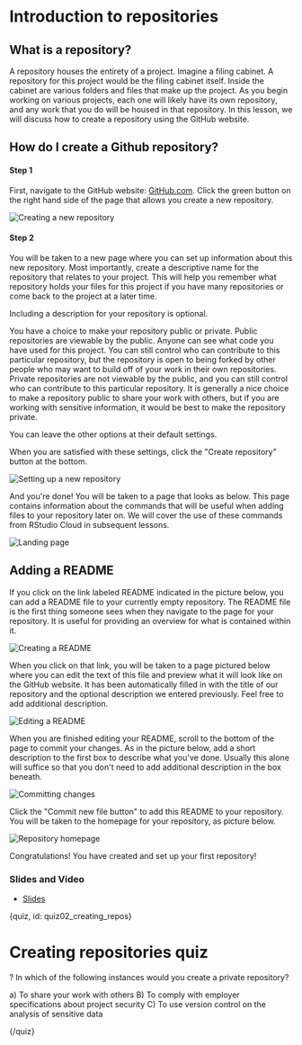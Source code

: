 # Introduction to repositories

## What is a repository?

A repository houses the entirety of a project. Imagine a filing cabinet. A repository for this project would be the filing cabinet itself. Inside the cabinet are various folders and files that make up the project. As you begin working on various projects, each one will likely have its own repository, and any work that you do will be housed in that repository. In this lesson, we will discuss how to create a repository using the GitHub website.

## How do I create a Github repository?

#### Step 1

First, navigate to the GitHub website: [GitHub.com](https://github.com/). Click the green button on the right hand side of the page that allows you create a new repository.

![Creating a new repository](images/02_creating_repos/02_githubbasics_creating_repos-1.png)

#### Step 2

You will be taken to a new page where you can set up information about this new repository. Most importantly, create a descriptive name for the repository that relates to your project. This will help you remember what repository holds your files for this project if you have many repositories or come back to the project at a later time.

Including a description for your repository is optional.

You have a choice to make your repository public or private. Public repositories are viewable by the public. Anyone can see what code you have used for this project. You can still control who can contribute to this particular repository, but the repository is open to being forked by other people who may want to build off of your work in their own repositories. Private repositories are not viewable by the public, and you can still control who can contribute to this particular repository. It is generally a nice choice to make a repository public to share your work with others, but if you are working with sensitive information, it would be best to make the repository private.

You can leave the other options at their default settings.

When you are satisfied with these settings, click the "Create repository" button at the bottom.

![Setting up a new repository](images/02_creating_repos/02_githubbasics_creating_repos-2.png)

And you're done! You will be taken to a page that looks as below. This page contains information about the commands that will be useful when adding files to your repository later on. We will cover the use of these commands from RStudio Cloud in subsequent lessons.

![Landing page](images/02_creating_repos/02_githubbasics_creating_repos-3.png)

## Adding a README

If you click on the link labeled README indicated in the picture below, you can add a README file to your currently empty repository. The README file is the first thing someone sees when they navigate to the page for your repository. It is useful for providing an overview for what is contained within it.

![Creating a README](images/02_creating_repos/02_githubbasics_creating_repos-4.png)

When you click on that link, you will be taken to a page pictured below where you can edit the text of this file and preview what it will look like on the GitHub website. It has been automatically filled in with the title of our repository and the optional description we entered previously. Feel free to add additional description.

![Editing a README](images/02_creating_repos/02_githubbasics_creating_repos-5.png)

When you are finished editing your README, scroll to the bottom of the page to commit your changes. As in the picture below, add a short description to the first box to describe what you've done. Usually this alone will suffice so that you don't need to add additional description in the box beneath.

![Committing changes](images/02_creating_repos/02_githubbasics_creating_repos-6.png)

Click the "Commit new file button" to add this README to your repository. You will be taken to the homepage for your repository, as picture below.

![Repository homepage](images/02_creating_repos/02_githubbasics_creating_repos-7.png)

Congratulations! You have created and set up your first repository!


### Slides and Video

* [Slides](https://docs.google.com/presentation/d/1Dxf8VZi4RAf4BA8Xb__gbnTxFLIJKM-mxSy_BMA48DU/edit?usp=sharing)


{quiz, id: quiz02_creating_repos}

# Creating repositories quiz

? In which of the following instances would you create a private repository?

a) To share your work with others
B) To comply with employer specifications about project security
C) To use version control on the analysis of sensitive data


{/quiz}

